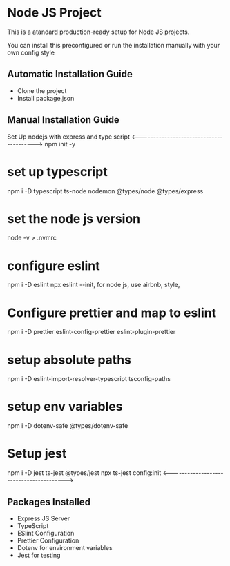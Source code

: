 # Node JS Project
This is a atandard production-ready setup for Node JS projects.

You can install this preconfigured or run the installation manually with your own config style

## Automatic Installation Guide
- Clone the project
- Install package.json

## Manual Installation Guide
Set Up nodejs with express and type script
<---------------------------------------->
npm init -y

# set up typescript
npm i -D typescript ts-node nodemon @types/node @types/express

# set the node js version
node -v > .nvmrc

# configure eslint
npm i -D eslint
npx eslint --init, for node js, use airbnb, style, 

# Configure prettier and map to eslint
npm i -D prettier eslint-config-prettier eslint-plugin-prettier

# setup absolute paths
npm i -D eslint-import-resolver-typescript tsconfig-paths

# setup env variables
npm i -D dotenv-safe @types/dotenv-safe

# Setup jest
npm i -D jest ts-jest @types/jest
npx ts-jest config:init
<---------------------------------------->


## Packages Installed
- Express JS Server
- TypeScript
- ESlint Configuration
- Prettier Configuration
- Dotenv for environment variables
- Jest for testing

